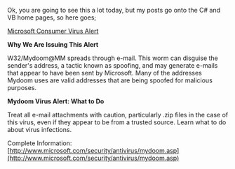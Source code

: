 Ok, you are going to see this a lot today, but my posts go onto the C# and VB home pages, so here goes;

[Microsoft Consumer Virus Alert](http://www.microsoft.com/security/antivirus/mydoom.asp)

**Why We Are Issuing This Alert**

W32/Mydoom@MM spreads through e-mail. This worm can disguise the sender's address, a tactic known as spoofing, and may generate e-mails that appear to have been sent by Microsoft. Many of the addresses Mydoom uses are valid addresses that are being spoofed for malicious purposes.

**Mydoom Virus Alert: What to Do**

Treat all e-mail attachments with caution, particularly .zip files in the case of this virus, even if they appear to be from a trusted source. Learn what to do about virus infections.

Complete Information: [http://www.microsoft.com/security/antivirus/mydoom.asp](http://www.microsoft.com/security/antivirus/mydoom.asp)